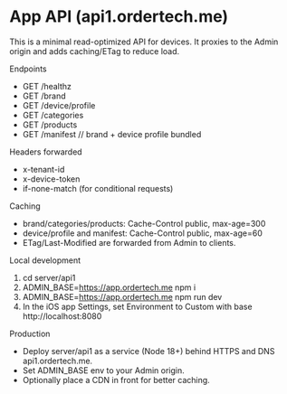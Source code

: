 # App API (api1.ordertech.me)

This is a minimal read-optimized API for devices. It proxies to the Admin origin and adds caching/ETag to reduce load.

Endpoints
- GET /healthz
- GET /brand
- GET /device/profile
- GET /categories
- GET /products
- GET /manifest  // brand + device profile bundled

Headers forwarded
- x-tenant-id
- x-device-token
- if-none-match (for conditional requests)

Caching
- brand/categories/products: Cache-Control public, max-age=300
- device/profile and manifest: Cache-Control public, max-age=60
- ETag/Last-Modified are forwarded from Admin to clients.

Local development
1) cd server/api1
2) ADMIN_BASE=https://app.ordertech.me npm i
3) ADMIN_BASE=https://app.ordertech.me npm run dev
4) In the iOS app Settings, set Environment to Custom with base http://localhost:8080

Production
- Deploy server/api1 as a service (Node 18+) behind HTTPS and DNS api1.ordertech.me.
- Set ADMIN_BASE env to your Admin origin.
- Optionally place a CDN in front for better caching.
